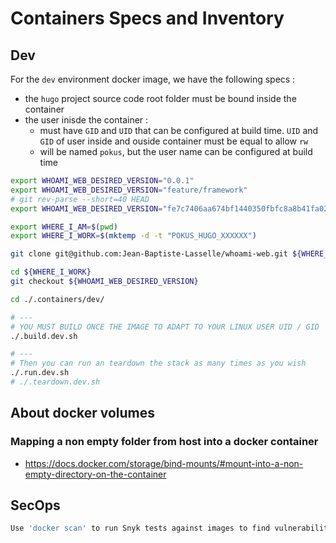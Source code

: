 # Containers Specs and Inventory

## Dev

For the `dev` environment docker image, we have the following specs :
* the `hugo` project source code root folder must be bound inside the container
* the user inisde the container :
  * must have `GID` and `UID` that can be configured at build time. `UID` and `GID` of user inside and ouside container must be equal to allow `rw`
  * will be named `pokus`, but the user name can be configured at build time



```bash
export WHOAMI_WEB_DESIRED_VERSION="0.0.1"
export WHOAMI_WEB_DESIRED_VERSION="feature/framework"
# git rev-parse --short=40 HEAD
export WHOAMI_WEB_DESIRED_VERSION="fe7c7406aa674bf1440350fbfc8a8b41fa021885"

export WHERE_I_AM=$(pwd)
export WHERE_I_WORK=$(mktemp -d -t "POKUS_HUGO_XXXXXX")

git clone git@github.com:Jean-Baptiste-Lasselle/whoami-web.git ${WHERE_I_WORK}

cd ${WHERE_I_WORK}
git checkout ${WHOAMI_WEB_DESIRED_VERSION}

cd ./.containers/dev/

# ---
# YOU MUST BUILD ONCE THE IMAGE TO ADAPT TO YOUR LINUX USER UID / GID
./.build.dev.sh

# ---
# Then you can run an teardown the stack as many times as you wish
./.run.dev.sh
# ./.teardown.dev.sh


```

## About docker volumes

### Mapping a non empty folder from host into a docker container

* https://docs.docker.com/storage/bind-mounts/#mount-into-a-non-empty-directory-on-the-container


## SecOps


```bash
Use 'docker scan' to run Snyk tests against images to find vulnerabilities and learn how to fix them
```
